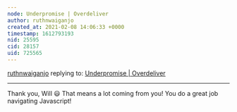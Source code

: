 ```yaml
---
node: Underpromise | Overdeliver
author: ruthnwaiganjo
created_at: 2021-02-08 14:06:33 +0000
timestamp: 1612793193
nid: 25595
cid: 28157
uid: 725565
---
```




[ruthnwaiganjo](../profile/ruthnwaiganjo) replying to: [Underpromise | Overdeliver](../notes/ruthnwaiganjo/02-03-2021/underpromise-overdeliver)

----
Thank you, Will 😃 That means a lot coming from you! You do a great job navigating Javascript!